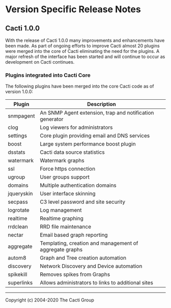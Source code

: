 # Version Specific Release Notes

## Cacti 1.0.0

With the release of Cacti 1.0.0 many improvements and enhancements have been
made. As part of ongoing efforts to improve Cacti almost 20 plugins were merged
into the core of Cacti eliminating the need for the plugins. A major refresh
of the interface has been started and will continue to occur as development on
Cacti continues.

### Plugins integrated into Cacti Core

The following plugins have been merged into the core Cacti code as of
version 1.0.0:

| Plugin      | Description                                              |
| ----------- | -------------------------------------------------------- |
| snmpagent   | An SNMP Agent extension, trap and notification generator |
| clog        | Log viewers for administrators                           |
| settings    | Core plugin providing email and DNS services             |
| boost       | Large system performance boost plugin                    |
| dsstats     | Cacti data source statistics                             |
| watermark   | Watermark graphs                                         |
| ssl         | Force https connection                                   |
| ugroup      | User groups support                                      |
| domains     | Multiple authentication domains                          |
| jqueryskin  | User interface skinning                                  |
| secpass     | C3 level password and site security                      |
| logrotate   | Log management                                           |
| realtime    | Realtime graphing                                        |
| rrdclean    | RRD file maintenance                                     |
| nectar      | Email based graph reporting                              |
| aggregate   | Templating, creation and management of aggregate graphs  |
| autom8      | Graph and Tree creation automation                       |
| discovery   | Network Discovery and Device automation                  |
| spikekill   | Removes spikes from Graphs                               |
| superlinks  | Allows administrators to links to additional sites       |

---
Copyright (c) 2004-2020 The Cacti Group
